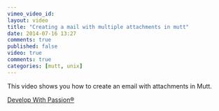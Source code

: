 ```yaml
---
vimeo_video_id: 
layout: video
title: "Creating a mail with multiple attachments in mutt"
date: 2014-07-16 13:27
comments: true
published: false
video: true
comments: true
categories: [mutt, unix]
---
```

This video shows you how to create an email with attachments in Mutt.

[Develop With Passion®](http://www.developwithpassion.com)

